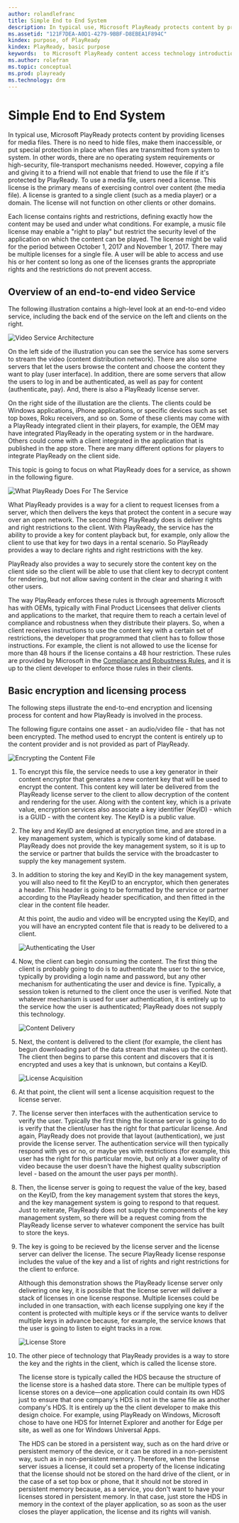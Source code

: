 ```yaml
---
author: rolandlefranc
title: Simple End to End System
description: In typical use, Microsoft PlayReady protects content by providing licenses for media files.
ms.assetid: "121F7DEA-A0D1-4279-9BBF-D8EBEA1F894C"
kindex: purpose, of PlayReady
kindex: PlayReady, basic purpose
keywords:  to Microsoft PlayReady content access technology introduction,  introduction to Microsoft PlayReady content access technology
ms.author: rolefran
ms.topic: conceptual
ms.prod: playready
ms.technology: drm
---
```


# Simple End to End System

In typical use, Microsoft PlayReady protects content by providing licenses for media files. There is no need to hide files, make them inaccessible, or put special protection in place when files are transmitted from system to system. In other words, there are no operating system requirements or high-security, file-transport mechanisms needed. However, copying a file and giving it to a friend will not enable that friend to use the file if it's protected by PlayReady. To use a media file, users need a license. This license is the primary means of exercising control over content (the media file). A license is granted to a single client (such as a media player) or a domain. The license will not function on other clients or other domains.

Each license contains rights and restrictions, defining exactly how the content may be used and under what conditions. For example, a music file license may enable a "right to play" but restrict the security level of the application on which the content can be played. The license might be valid for the period between October 1, 2017 and November 1, 2017. There may be multiple licenses for a single file. A user will be able to access and use his or her content so long as one of the licenses grants the appropriate rights and the restrictions do not prevent access.

## Overview of an end-to-end video Service

The following illustration contains a high-level look at an end-to-end video service, including the back end of the service on the left and clients on the right.

![Video Service Architecture](../images/video_service_architecture.png)

On the left side of the illustration you can see the service has some servers to stream the video (content distribution network). There are also some servers that let the users browse the content and choose the content they want to play (user interface). In addition, there are some servers that allow the users to log in and be authenticated, as well as pay for content (authenticate, pay). And, there is also a PlayReady license server.

On the right side of the illustation are the clients. The clients could be Windows applications, iPhone applications, or specific devices such as set top boxes, Roku receivers, and so on. Some of these clients may come with a PlayReady integrated client in their players, for example, the OEM may have integrated PlayReady in the operating system or in the hardware. Others could come with a client integrated in the application that is published in the app store. There are many different options for players to integrate PlayReady on the client side.

This topic is going to focus on what PlayReady does for a service, as shown in the following figure.

![What PlayReady Does For The Service](../images/playready_services.png)

What PlayReady provides is a way for a client to request licenses from a server, which then delivers the keys that protect the content in a secure way over an open network. The second thing PlayReady does is deliver rights and right restrictions to the client. With PlayReady, the service has the ability to provide a key for content playback but, for example, only allow the client to use that key for two days in a rental scenario. So PlayReady provides a way to declare rights and right restrictions with the key.

PlayReady also provides a way to securely store the content key on the client side so the client will be able to use that client key to decrypt content for rendering, but not allow saving content in the clear and sharing it with other users.

The way PlayReady enforces these rules is through agreements Microsoft has with OEMs, typically with Final Product Licensees that deliver clients and applications to the market, that require them to reach a certain level of compliance and robustness when they distribute their players. So, when a client receives instructions to use the content key with a certain set of restrictions, the developer that programmed that client has to follow those instructions. For example, the client is not allowed to use the license for more than 48 hours if the license contains a 48 hour restriction. These rules are provided by Microsoft in the [Compliance and Robustness Rules](https://www.microsoft.com/playready/licensing/compliance/), and it is up to the client developer to enforce those rules in their clients.

<a id="basicprocess"></a>
## Basic encryption and licensing process

The following steps illustrate the end-to-end encryption and licensing process for content and how PlayReady is involved in the process.

The following figure contains one asset - an audio/video file - that has not been encrypted. The method used to encrypt the content is entirely up to the content provider and is not provided as part of PlayReady.

   ![Encrypting the Content File](../images/encrypting_the_content_file.png)

   1. To encrypt this file, the service needs to use a key generator in their content encryptor that generates a new content key that will be used to encrypt the content. This content key will later be delivered from the PlayReady license server to the client to allow decryption of the content and rendering for the user. Along with the content key, which is a private value, encryption services also associate a key identifier (KeyID) - which is a GUID - with the content key. The KeyID is a public value.

   2. The key and KeyID are designed at encryption time, and are stored in a key management system, which is typically some kind of database. PlayReady does not provide the key management system, so it is up to the service or partner that builds the service with the broadcaster to supply the key management system.

   3. In addition to storing the key and KeyID in the key management system, you will also need to fit the KeyID to an encryptor, which then generates a header. This header is going to be formatted by the service or partner according to the PlayReady header specification, and then fitted in the clear in the content file header.

      At this point, the audio and video will be encrypted using the KeyID, and you will have an encrypted content file that is ready to be delivered to a client.

      ![Authenticating the User](../images/authenticating_the_user.png)

   4. Now, the client can begin consuming the content. The first thing the client is probably going to do is to authenticate the user to the service, typically by providing a login name and password, but any other mechanism for authenticating the user and device is fine. Typically, a session token is returned to the client once the user is verified. Note that whatever mechanism is used for user authentication, it is entirely up to the service how the user is authenticated; PlayReady does not supply this technology.

      ![Content Delivery](../images/content_delivery.png)

   5. Next, the content is delivered to the client (for example, the client has begun downloading part of the data stream that makes up the content). The client then begins to parse this content and discovers that it is encrypted and uses a key that is unknown, but contains a KeyID.

      ![License Acquisition](../images/license_acquisition.png)

   6. At that point, the client will sent a license acquisition request to the license server.

   7. The license server then interfaces with the authentication service to verify the user. Typically the first thing the license server is going to do is verify that the client/user has the right for that particular license. And again, PlayReady does not provide that layout (authentication), we just provide the license server. The authentication service will then typically respond with yes or no, or maybe yes with restrictions (for example, this user has the right for this particular movie, but only at a lower quality of video because the user doesn't have the highest quality subscription level - based on the amount the user pays per month).

   8. Then, the license server is going to request the value of the key, based on the KeyID, from the key management system that stores the keys, and the key management system is going to respond to that request. Just to reiterate, PlayReady does not supply the components of the key management system, so there will be a request coming from the PlayReady license server to whatever component the service has built to store the keys.

   9. The key is going to be recieved by the license server and the license server can deliver the license. The secure PlayReady license response includes the value of the key and a list of rights and right restrictions for the client to enforce.

      Although this demonstration shows the PlayReady license server only delivering one key, it is possible that the license server will deliver a stack of licenses in one license response. Multiple licenses could be included in one transaction, with each license supplying one key if the content is protected with multiple keys or if the service wants to deliver multiple keys in advance because, for example, the service knows that the user is going to listen to eight tracks in a row.

      ![License Store](../images/license_store.png)

   10. The other piece of technology that PlayReady provides is a way to store the key and the rights in the client, which is called the license store.

       The license store is typically called the HDS because the structure of the license store is a hashed data store. There can be multiple types of license stores on a device&mdash;one application could contain its own HDS just to ensure that one company's HDS is not in the same file as another company's HDS. It is entirely up the the client developer to make this design choice. For example, using PlayReady on Windows, Microsoft chose to have one HDS for Internet Explorer and another for Edge per site, as well as one for Windows Universal Apps.

       The HDS can be stored in a persistent way, such as on the hard drive or persistent memory of the device, or it can be stored in a non-persistent way, such as in non-persistent memory. Therefore, when the license server issues a license, it could set a property of the license indicating that the license should not be stored on the hard drive of the client, or in the case of a set top box or phone, that it should not be stored in persistent memory because, as a service, you don't want to have your licenses stored in persistent memory. In that case, just store the HDS in memory in the context of the player application, so as soon as the user closes the player application, the license and its rights will vanish.

